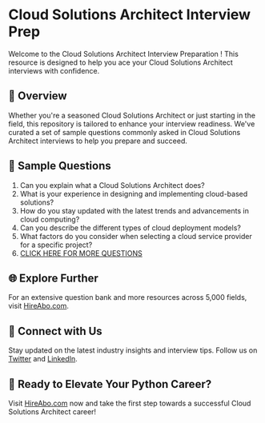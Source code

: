 # Cloud Solutions Architect Interview Prep

Welcome to the Cloud Solutions Architect Interview Preparation ! This resource is designed to help you ace your Cloud Solutions Architect interviews with confidence.

## 🚀 Overview

Whether you're a seasoned Cloud Solutions Architect or just starting in the field, this repository is tailored to enhance your interview readiness. We've curated a set of sample questions commonly asked in Cloud Solutions Architect interviews to help you prepare and succeed.

## 📝 Sample Questions

1. Can you explain what a Cloud Solutions Architect does?
2. What is your experience in designing and implementing cloud-based solutions?
3. How do you stay updated with the latest trends and advancements in cloud computing?
4. Can you describe the different types of cloud deployment models?
5. What factors do you consider when selecting a cloud service provider for a specific project?
6. [CLICK HERE FOR MORE QUESTIONS](https://hireabo.com/job/0_4_1/Cloud%20Solutions%20Architect)

## 🌐 Explore Further

For an extensive question bank and more resources across 5,000 fields, visit [HireAbo.com](https://www.hireabo.com).

## 📱 Connect with Us

Stay updated on the latest industry insights and interview tips. Follow us on [Twitter](https://twitter.com/hireabo) and [LinkedIn](https://www.linkedin.com/in/hire-abo-3609972a8/).

## 🚀 Ready to Elevate Your Python Career?

Visit [HireAbo.com](https://www.hireabo.com) now and take the first step towards a successful Cloud Solutions Architect career!